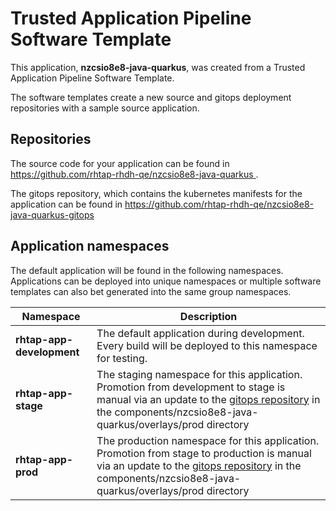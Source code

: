 # Trusted Application Pipeline Software Template

This application, **nzcsio8e8-java-quarkus**, was created from a Trusted Application Pipeline Software Template.

The software templates create a new source and gitops deployment repositories with a sample source application. 

## Repositories

The source code for your application can be found in [https://github.com/rhtap-rhdh-qe/nzcsio8e8-java-quarkus ](https://github.com/rhtap-rhdh-qe/nzcsio8e8-java-quarkus ).
 
The gitops repository, which contains the kubernetes manifests for the application can be found in 
[https://github.com/rhtap-rhdh-qe/nzcsio8e8-java-quarkus-gitops ](https://github.com/rhtap-rhdh-qe/nzcsio8e8-java-quarkus-gitops ) 

## Application namespaces 

The default application will be found in the following namespaces. Applications can be deployed into unique namespaces or multiple software templates can also bet generated into the same group namespaces.  

|  Namespace   |  Description   |  
| -------- | -------- |   
| **rhtap-app-development** | The default application during development. Every build will be deployed to this namespace for testing. | 
| **rhtap-app-stage** | The staging namespace for this application. Promotion from development to stage is manual via an update to the [gitops repository](https://github.com/rhtap-rhdh-qe/nzcsio8e8-java-quarkus-gitops ) in the components/nzcsio8e8-java-quarkus/overlays/prod directory |  
| **rhtap-app-prod** | The production namespace for this application. Promotion from stage to production is manual via an update to the [gitops repository](https://github.com/rhtap-rhdh-qe/nzcsio8e8-java-quarkus-gitops ) in the components/nzcsio8e8-java-quarkus/overlays/prod directory | 